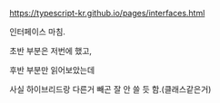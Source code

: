 https://typescript-kr.github.io/pages/interfaces.html

인터페이스 마침.

초반 부분은 저번에 했고,

후반 부분만 읽어보았는데

사실 하이브리드랑 다른거 빼곤 잘 안 쓸 듯 함.(클래스같은거)

